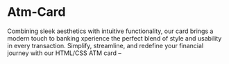 # Atm-Card
Combining sleek aesthetics with intuitive functionality, our card brings a modern touch to banking xperience the perfect blend of style and usability in every transaction. Simplify, streamline, and redefine your financial journey with our HTML/CSS ATM card –
